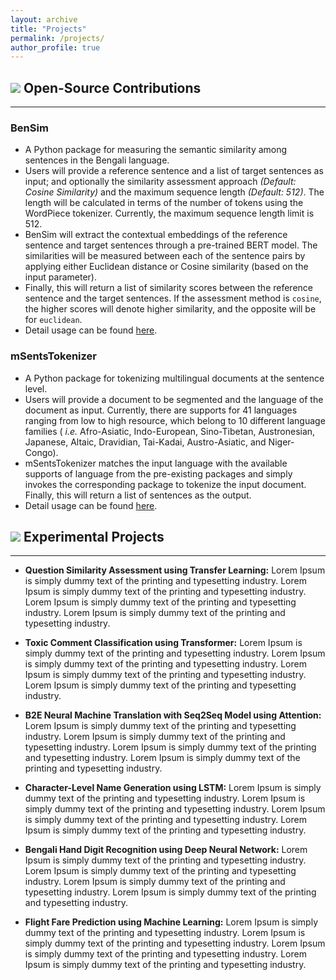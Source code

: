 ```yaml
---
layout: archive
title: "Projects"
permalink: /projects/
author_profile: true
---
```


## <img src="https://img.icons8.com/dusk/24/000000/open-source.png"/> Open-Source Contributions

---

### BenSim
* A Python package for measuring the semantic similarity among sentences in the Bengali language.
* Users will provide a reference sentence and a list of target sentences as input; and optionally the similarity assessment approach _(Default: Cosine Similarity)_ and the maximum sequence length _(Default: 512)_. The length will be calculated in terms of the number of tokens using the WordPiece tokenizer. Currently, the maximum sequence length limit is 512.
* BenSim will extract the contextual embeddings of the reference sentence and target sentences through a pre-trained BERT model. The similarities will be measured between each of the sentence pairs by applying either Euclidean distance or Cosine similarity (based on the input parameter).
* Finally, this will return a list of similarity scores between the reference sentence and the target sentences. If the assessment method is `cosine`, the higher scores will denote higher similarity, and the opposite will be for `euclidean`.
* Detail usage can be found [here](https://github.com/AbuUbaida/BenSim "GitHub").

### mSentsTokenizer
* A Python package for tokenizing multilingual documents at the sentence level.
* Users will provide a document to be segmented and the language of the document as input. Currently, there are supports for 41 languages ranging from low to high resource, which belong to 10 different language families ( _i.e._ Afro-Asiatic, Indo-European, Sino-Tibetan, Austronesian, Japanese, Altaic, Dravidian, Tai-Kadai, Austro-Asiatic, and Niger-Congo).
* mSentsTokenizer matches the input language with the available supports of language from the pre-existing packages and simply invokes the corresponding package to tokenize the input document. Finally, this will return a list of sentences as the output.
* Detail usage can be found [here](https://github.com/AbuUbaida/mSentsTokenizer "GitHub").



## <img src="https://img.icons8.com/external-dygo-kerismaker/24/000000/external-Project-crowdfunding-dygo-kerismaker.png"/> Experimental Projects

---

* **Question Similarity Assessment using Transfer Learning:** Lorem Ipsum is simply dummy text of the printing and typesetting industry. Lorem Ipsum is simply dummy text of the printing and typesetting industry. Lorem Ipsum is simply dummy text of the printing and typesetting industry. Lorem Ipsum is simply dummy text of the printing and typesetting industry.

* **Toxic Comment Classification using Transformer:** Lorem Ipsum is simply dummy text of the printing and typesetting industry. Lorem Ipsum is simply dummy text of the printing and typesetting industry. Lorem Ipsum is simply dummy text of the printing and typesetting industry. Lorem Ipsum is simply dummy text of the printing and typesetting industry.

* **B2E Neural Machine Translation with Seq2Seq Model using Attention:** Lorem Ipsum is simply dummy text of the printing and typesetting industry. Lorem Ipsum is simply dummy text of the printing and typesetting industry. Lorem Ipsum is simply dummy text of the printing and typesetting industry. Lorem Ipsum is simply dummy text of the printing and typesetting industry.

* **Character-Level Name Generation using LSTM:** Lorem Ipsum is simply dummy text of the printing and typesetting industry. Lorem Ipsum is simply dummy text of the printing and typesetting industry. Lorem Ipsum is simply dummy text of the printing and typesetting industry. Lorem Ipsum is simply dummy text of the printing and typesetting industry.

* **Bengali Hand Digit Recognition using Deep Neural Network:** Lorem Ipsum is simply dummy text of the printing and typesetting industry. Lorem Ipsum is simply dummy text of the printing and typesetting industry. Lorem Ipsum is simply dummy text of the printing and typesetting industry. Lorem Ipsum is simply dummy text of the printing and typesetting industry.

* **Flight Fare Prediction using Machine Learning:** Lorem Ipsum is simply dummy text of the printing and typesetting industry. Lorem Ipsum is simply dummy text of the printing and typesetting industry. Lorem Ipsum is simply dummy text of the printing and typesetting industry. Lorem Ipsum is simply dummy text of the printing and typesetting industry.